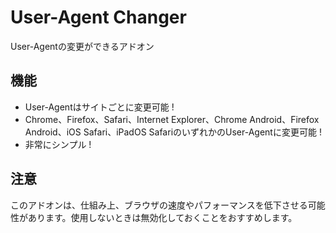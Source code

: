 # User-Agent Changer
User-Agentの変更ができるアドオン

## 機能
* User-Agentはサイトごとに変更可能 !
* Chrome、Firefox、Safari、Internet Explorer、Chrome Android、Firefox Android、iOS Safari、iPadOS SafariのいずれかのUser-Agentに変更可能 !
* 非常にシンプル !

## 注意
このアドオンは、仕組み上、ブラウザの速度やパフォーマンスを低下させる可能性があります。使用しないときは無効化しておくことをおすすめします。
